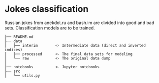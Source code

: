 # Jokes classification

Russian jokes from anekdot.ru and bash.im are divided into good and bad sets. Classification models are to be trained.

```
├── README.md
├── data
│   ├── interim        <- Intermediate data (direct and inverted indices)
│   ├── processed      <- The final data sets for modeling
│   └── raw            <- The original data dump
│
├── notebooks          <- Jupyter notebooks
├── src
│   └── utils.py
```
